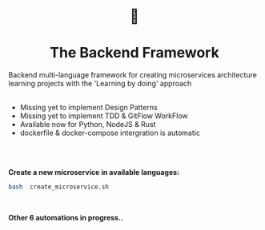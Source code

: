 <h1 align=center> 🔲 </h1>
<h1 align=center> The Backend Framework </h1>
Backend multi-language framework for creating microservices architecture learning projects with the 'Learning by doing' approach
<br>
<br>

- Missing yet to implement Design Patterns
- Missing yet to implement TDD & GitFlow WorkFlow
- Available now for Python, NodeJS & Rust
- dockerfile & docker-compose intergration is automatic

<br>
<br>     

**Create a new microservice in available languages:**
```bash
bash  create_microservice.sh
```
<br>

**Other 6 automations in progress..**